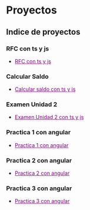 # Proyectos

## Indice de proyectos 

### RFC con ts y js
- <a href="https://github.com/Alex-pozos/Proyectos/tree/main/Proyecto_RFC" Style="color:purple">RFC con ts y js</a>
### Calcular Saldo
- <a href="https://github.com/Alex-pozos/Proyectos/tree/main/CalcularSaldo" Style="color:purple">Calcular saldo con ts y js</a>
### Examen Unidad 2
- <a href="https://github.com/Alex-pozos/Proyectos/tree/main/ExamenU2" Style="color:purple">Examen Unidad 2 con ts y js</a>
### Practica 1 con angular
- <a href="https://github.com/Alex-pozos/Proyectos/blob/main/P1_Angular" Style="color:purple">Practica 1 con angular</a>
### Practica 2 con angular
- <a href="https://github.com/Alex-pozos/Proyectos/blob/main/P2_Angular" Style="color:purple">Practica 2 con angular</a>
### Practica 3 con angular
- <a href="https://github.com/Alex-pozos/Proyectos/blob/main/P3_Angular" Style="color:purple">Practica 3 con angular</a>